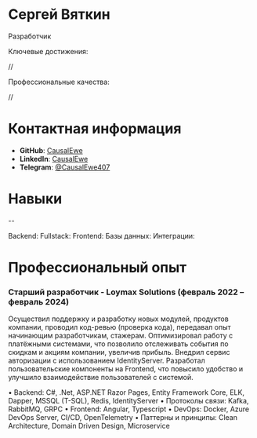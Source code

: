 <h1>Сергей Вяткин</h1>
Разработчик

<p>Ключевые достижения:</p>

//

<p>Профессиональные качества:</p>

//

<h1>Контактная информация</h1>

- **GitHub**: [CausalEwe](https://github.com/CausalEwe)
- **LinkedIn**: [CausalEwe](https://www.linkedin.com/in/causalewe/)
- **Telegram**: [@CausalEwe407](https://t.me/CausalEwe407)

<h1>Навыки</h1>
--

Backend: 
Fullstack: 
Frontend:
Базы данных:
Интеграции:

<h1>Профессиональный опыт</h1>

<h3>Старший разработчик - Loymax Solutions (февраль 2022 – февраль 2024)</h3>

Осуществил поддержку и разработку новых модулей, продуктов компании, проводил код-ревью (проверка кода), передавал опыт начинающим разработчикам, стажерам. 
Оптимизировал работу с платёжными системами, что позволило отслеживать события по скидкам и акциям компании, увеличив прибыль. 
Внедрил сервис авторизации с использованием IdentityServer. 
Разработал пользовательские компоненты на Frontend, что повысило удобство и улучшило взаимодействие пользователей с системой.

•	Backend: C#, .Net, ASP.NET Razor Pages, Entity Framework Core, ELK, Dapper, MSSQL (T-SQL), Redis, IdentityServer
•	Протоколы связи: Kafka, RabbitMQ, GRPC
•	Frontend: Angular, Typescript
•	DevOps: Docker, Azure DevOps Server, CI/CD, OpenTelemetry
•	Паттерны и принципы: Clean Architecture, Domain Driven Design, Microservice

